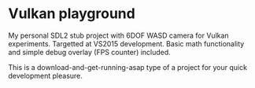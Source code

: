# Vulkan playground
My personal SDL2 stub project with 6DOF WASD camera for Vulkan experiments. Targetted at VS2015 development. Basic math functionality and simple debug overlay (FPS counter) included.

This is a download-and-get-running-asap type of a project for your quick development pleasure.
